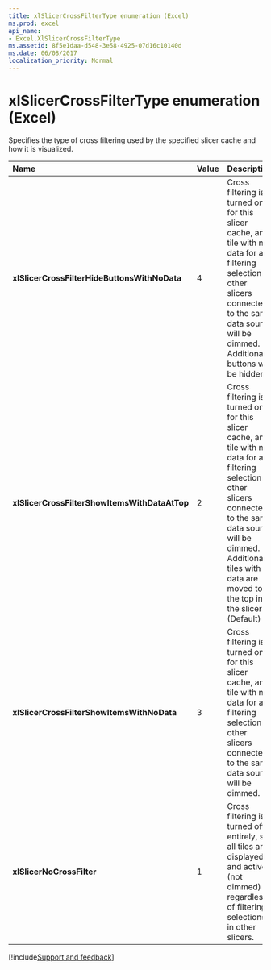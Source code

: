 ```yaml
---
title: xlSlicerCrossFilterType enumeration (Excel)
ms.prod: excel
api_name:
- Excel.XlSlicerCrossFilterType
ms.assetid: 8f5e1daa-d548-3e58-4925-07d16c10140d
ms.date: 06/08/2017
localization_priority: Normal
---
```



# xlSlicerCrossFilterType enumeration (Excel)

Specifies the type of cross filtering used by the specified slicer cache and how it is visualized.



|Name|Value|Description|
|:-----|:-----|:-----|
| **xlSlicerCrossFilterHideButtonsWithNoData**|4|Cross filtering is turned on for this slicer cache, any tile with no data for a filtering selection in other slicers connected to the same data source will be dimmed. Additionally, buttons will be hidden.|
| **xlSlicerCrossFilterShowItemsWithDataAtTop**|2|Cross filtering is turned on for this slicer cache, any tile with no data for a filtering selection in other slicers connected to the same data source will be dimmed. Additionally, tiles with data are moved to the top in the slicer. (Default)|
| **xlSlicerCrossFilterShowItemsWithNoData**|3|Cross filtering is turned on for this slicer cache, any tile with no data for a filtering selection in other slicers connected to the same data source will be dimmed.|
| **xlSlicerNoCrossFilter**|1|Cross filtering is turned off entirely, so all tiles are displayed and active (not dimmed) regardless of filtering selections in other slicers.|

[!include[Support and feedback](~/includes/feedback-boilerplate.md)]